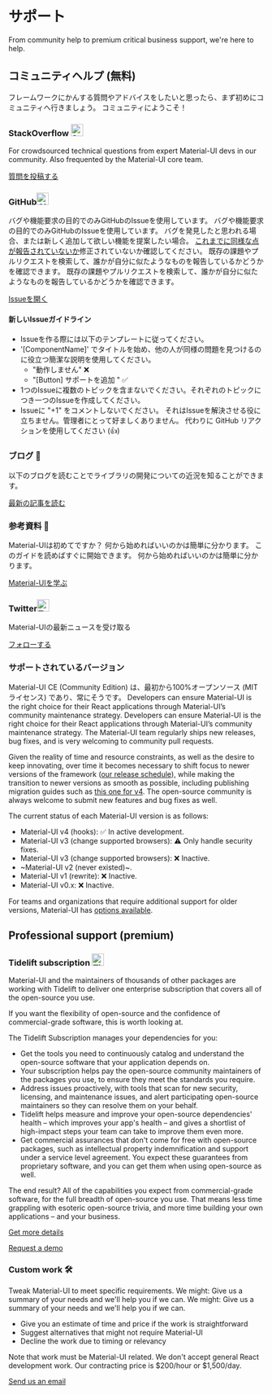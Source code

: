# サポート

<p class="description">From community help to premium critical business support, we're here to help.</p>

## コミュニティヘルプ (無料)

フレームワークにかんする質問やアドバイスをしたいと思ったら、まず初めにコミュニティへ行きましょう。 コミュニティにようこそ！

### StackOverflow <img src="/static/images/logos/stackoverflow.svg" width="24" height="24" alt="StackOverflow logo" loading="lazy" />

For crowdsourced technical questions from expert Material-UI devs in our community. Also frequented by the Material-UI core team.

[質問を投稿する](https://stackoverflow.com/questions/tagged/material-ui)

### GitHub<img src="/static/images/logos/github.svg" width="24" height="24" alt="GitHub logo" loading="lazy" />

バグや機能要求の目的でのみGitHubのIssueを使用しています。 バグや機能要求の目的でのみGitHubのIssueを使用しています。 バグを発見したと思われる場合、または新しく追加して欲しい機能を提案したい場合。 [これまでに同様な点が報告されていないか](https://github.com/mui-org/material-ui/issues?utf8=%E2%9C%93&q=is%3Aopen+is%3Aclosed)修正されていないか確認してください。 既存の課題やプルリクエストを検索して、誰かが自分に似たようなものを報告しているかどうかを確認できます。 既存の課題やプルリクエストを検索して、誰かが自分に似たようなものを報告しているかどうかを確認できます。

[Issueを開く](https://github.com/mui-org/material-ui/issues/new/choose)

#### 新しいIssueガイドライン

- Issueを作る際には以下のテンプレートに従ってください。
- '[ComponentName]' でタイトルを始め、他の人が同様の問題を見つけるのに役立つ簡潔な説明を使用してください。
  - "動作しません" ❌
  - "[Button] サポートを追加 <some feature>" ✅
- 1つのIssueに複数のトピックを含まないでください。それぞれのトピックにつき一つのIssueを作成してください。
- Issueに "+1" をコメントしないでください。 それはIssueを解決させる役に立ちません。管理者にとって好ましくありません。 代わりに GitHub リアクションを使用してください (👍)

### ブログ 📝

以下のブログを読むことでライブラリの開発についての近況を知ることができます。

[最新の記事を読む](https://medium.com/material-ui/)

### 参考資料 📖

Material-UIは初めてですか？ 何から始めればいいのかは簡単に分かります。 このガイドを読めばすぐに開始できます。 何から始めればいいのかは簡単に分かります。

[Material-UIを学ぶ](/getting-started/learn/)

### Twitter<img src="/static/images/logos/twitter.svg" width="24" height="24" alt="Twitter logo" loading="lazy" />

Material-UIの最新ニュースを受け取る

[フォローする](https://twitter.com/MaterialUI)

### サポートされているバージョン

Material-UI CE (Community Edition) は、最初から100%オープンソース (MITライセンス) であり、常にそうです。 Developers can ensure Material-UI is the right choice for their React applications through Material-UI’s community maintenance strategy. Developers can ensure Material-UI is the right choice for their React applications through Material-UI’s community maintenance strategy. The Material-UI team regularly ships new releases, bug fixes, and is very welcoming to community pull requests.

Given the reality of time and resource constraints, as well as the desire to keep innovating, over time it becomes necessary to shift focus to newer versions of the framework ([our release schedule](https://material-ui.com/versions/#release-frequency)), while making the transition to newer versions as smooth as possible, including publishing migration guides such as [this one for v4](/guides/migration-v3/). The open-source community is always welcome to submit new features and bug fixes as well.

The current status of each Material-UI version is as follows:

- Material-UI v4 (hooks): ✅ In active development.
- Material-UI v3 (change supported browsers): ⚠️ Only handle security fixes.
- Material-UI v3 (change supported browsers): ❌ Inactive.
- ~Material-UI v2 (never existed)~.
- Material-UI v1 (rewrite): ❌ Inactive.
- Material-UI v0.x: ❌ Inactive.

For teams and organizations that require additional support for older versions, Material-UI has [options available](#enterprise).

## Professional support (premium)

### Tidelift subscription <img src="/static/images/logos/tidelift.svg" width="24" height="24" alt="Tidelift logo" loading="lazy" />

Material-UI and the maintainers of thousands of other packages are working with Tidelift to deliver one enterprise subscription that covers all of the open-source you use.

If you want the flexibility of open-source and the confidence of commercial-grade software, this is worth looking at.

The Tidelift Subscription manages your dependencies for you:

- Get the tools you need to continuously catalog and understand the open-source software that your application depends on.
- Your subscription helps pay the open-source community maintainers of the packages you use, to ensure they meet the standards you require.
- Address issues proactively, with tools that scan for new security, licensing, and maintenance issues, and alert participating open-source maintainers so they can resolve them on your behalf.
- Tidelift helps measure and improve your open-source dependencies' health – which improves your app's health – and gives a shortlist of high-impact steps your team can take to improve them even more.
- Get commercial assurances that don't come for free with open-source packages, such as intellectual property indemnification and support under a service level agreement. You expect these guarantees from proprietary software, and you can get them when using open-source as well.

The end result? All of the capabilities you expect from commercial-grade software, for the full breadth of open-source you use. That means less time grappling with esoteric open-source trivia, and more time building your own applications – and your business.

<a
  data-ga-event-category="support"
  data-ga-event-action="tidelift"
  href="https://tidelift.com/subscription/pkg/npm-material-ui?utm_source=npm-material-ui&utm_medium=referral&utm_campaign=enterprise">
Get more details
</a>

<a
  data-ga-event-category="support"
  data-ga-event-action="tidelift"
  href="https://tidelift.com/subscription/request-a-demo?utm_source=npm-material-ui&utm_medium=referral&utm_campaign=enterprise">
Request a demo
</a>

### Custom work 🛠

Tweak Material-UI to meet specific requirements. We might: Give us a summary of your needs and we'll help you if we can. We might: Give us a summary of your needs and we'll help you if we can.

- Give you an estimate of time and price if the work is straightforward
- Suggest alternatives that might not require Material-UI
- Decline the work due to timing or relevancy

Note that work must be Material-UI related. We don't accept general React development work. Our contracting price is $200/hour or $1,500/day.

[Send us an email](mailto:custom-work@material-ui.com)
